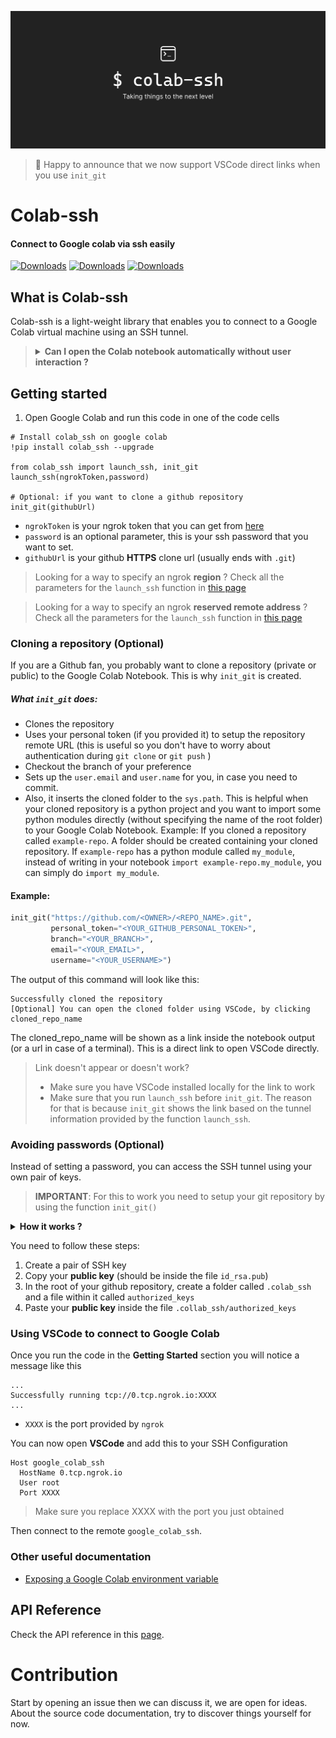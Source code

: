 ![Cover photo of Colab-ssh](docs/assets/cover.png)

> 🎉 Happy to announce that we now support VSCode direct links when you use `init_git`

# Colab-ssh
#### Connect to Google colab via ssh easily

[![Downloads](https://pepy.tech/badge/colab-ssh/week)](https://pepy.tech/project/colab-ssh/week)
[![Downloads](https://pepy.tech/badge/colab-ssh/month)](https://pepy.tech/project/colab-ssh/month)
[![Downloads](https://pepy.tech/badge/colab-ssh)](https://pepy.tech/project/colab-ssh)

## What is Colab-ssh
Colab-ssh is a light-weight library that enables you to connect to a Google Colab virtual machine using an SSH tunnel.

> <details><summary> <b> Can I open the Colab notebook automatically without user interaction ?</b> </summary>No, you still need to open the Google Colab Notebook interface manually in order to setup this tool. Google Colab doesn't have an API yet to automatically run a notebook for you.</details>

## Getting started

1. Open Google Colab and run this code in one of the code cells
```jupyter
# Install colab_ssh on google colab
!pip install colab_ssh --upgrade

from colab_ssh import launch_ssh, init_git
launch_ssh(ngrokToken,password)

# Optional: if you want to clone a github repository
init_git(githubUrl)
```
- `ngrokToken` is your ngrok token that you can get from [here](https://dashboard.ngrok.com/auth)
- `password` is an optional parameter, this is your ssh password that you want to set.
- `githubUrl` is your github **HTTPS** clone url (usually ends with `.git`)

> Looking for a way to specify an ngrok **region** ? Check all the parameters for the `launch_ssh` function in [this page](docs/api-reference.md)

> Looking for a way to specify an ngrok **reserved remote address** ? Check all the parameters for the `launch_ssh` function in [this page](docs/api-reference.md)


### Cloning a repository (Optional)
If you are a Github fan, you probably want to clone a repository (private or public) to the Google Colab Notebook.
This is why `init_git` is created.

##### What `init_git` does:
- Clones the repository
- Uses your personal token (if you provided it) to setup the repository remote URL (this is useful so you don't have to worry about authentication during `git clone` or `git push` )
- Checkout the branch of your preference
- Sets up the `user.email` and `user.name` for you, in case you need to commit.
- Also, it inserts the cloned folder to the `sys.path`. This is helpful when your cloned repository is a python project and you want to import some python modules directly (without specifying the name of the root folder) to your Google Colab Notebook. Example: If you cloned a repository called `example-repo`. A folder should be created containing your cloned repository. If `example-repo` has a python module called `my_module`, instead of writing in your notebook `import example-repo.my_module`, you can simply do `import my_module`.

#### Example:
```python
init_git("https://github.com/<OWNER>/<REPO_NAME>.git",
         personal_token="<YOUR_GITHUB_PERSONAL_TOKEN>", 
         branch="<YOUR_BRANCH>",
         email="<YOUR_EMAIL>",
         username="<YOUR_USERNAME>")
```
The output of this command will look like this:
```
Successfully cloned the repository
[Optional] You can open the cloned folder using VSCode, by clicking cloned_repo_name
```
The cloned_repo_name will be shown as a link inside the notebook output (or a url in case of a terminal). This is a direct link to open VSCode directly.
> Link doesn't appear or doesn't work?
> - Make sure you have VSCode installed locally for the link to work
> - Make sure that you run `launch_ssh` before `init_git`. The reason for that is because `init_git` shows the link based on the tunnel information provided by the function `launch_ssh`.


### Avoiding passwords (Optional)
Instead of setting a password, you can access the SSH tunnel using your own pair of keys.

> **IMPORTANT**: For this to work you need to setup your git repository by using the function `init_git()`

<details><summary><b>How it works ?</b></summary> 
         
We get your **public key** from the repository passed into the `init_git()` function and then we add it to the  `authorized_keys` file (found in `~/.ssh` folder).
</details>

You need to follow these steps:
1. Create a pair of SSH key
2. Copy your **public key** (should be inside the file `id_rsa.pub`)
3. In the root of your github repository, create a folder called `.colab_ssh` and a file within it called `authorized_keys`
4. Paste your **public key** inside the file `.collab_ssh/authorized_keys`


### Using VSCode to connect to Google Colab
Once you run the code in the **Getting Started** section you will notice a message like this
```
...
Successfully running tcp://0.tcp.ngrok.io:XXXX
...
```
- `XXXX` is the port provided by `ngrok`

You can now open **VSCode** and add this to your SSH Configuration
```
Host google_colab_ssh
  HostName 0.tcp.ngrok.io
  User root
  Port XXXX
```
> Make sure you replace XXXX with the port you just obtained

Then connect to the remote `google_colab_ssh`.
### Other useful documentation
- [Exposing a Google Colab environment variable](docs/expose-env-variable.md)

## API Reference
Check the API reference in this [page](docs/api-reference.md).

# Contribution
Start by opening an issue then we can discuss it, we are open for ideas. About the source code documentation, try to discover things yourself for now.

